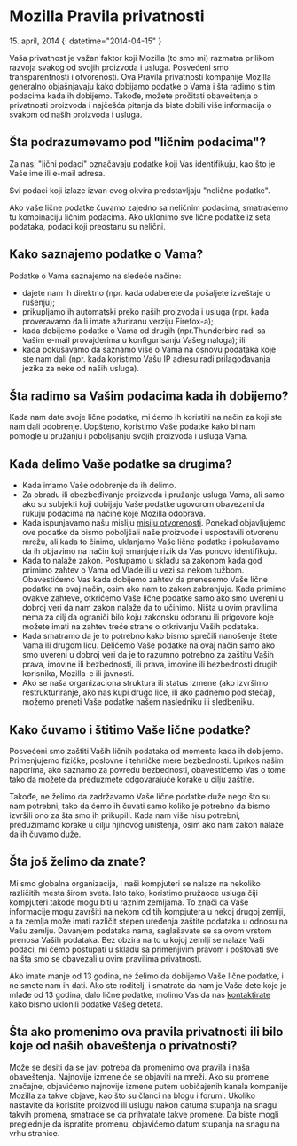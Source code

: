 ﻿# Mozilla Pravila privatnosti

15\. april, 2014
{: datetime="2014-04-15" }

Vaša privatnost je važan faktor koji Mozilla (to smo mi) razmatra prilikom razvoja svakog od svojih proizvoda i usluga. Posvećeni smo transparentnosti i otvorenosti. Ova Pravila privatnosti kompanije Mozilla generalno objašnjavaju kako dobijamo podatke o Vama i šta radimo s tim podacima kada ih dobijemo. Takođe, možete pročitati obaveštenja o privatnosti proizvoda i najčešća pitanja da biste dobili više informacija o svakom od naših proizvoda i usluga. 

## Šta podrazumevamo pod "ličnim podacima"?

Za nas, "lični podaci" označavaju podatke koji Vas identifikuju, kao što je Vaše ime ili e-mail adresa.

Svi podaci koji izlaze izvan ovog okvira predstavljaju "nelične podatke".

Ako vaše lične podatke čuvamo zajedno sa neličnim podacima, smatraćemo tu kombinaciju ličnim podacima. Ako uklonimo sve lične podatke iz seta podataka, podaci koji preostanu su nelični.

## Kako saznajemo podatke o Vama?

Podatke o Vama saznajemo na sledeće načine:

* dajete nam ih direktno (npr. kada odaberete da pošaljete izveštaje o rušenju);
* prikupljamo ih automatski preko naših proizvoda i usluga (npr. kada proveravamo da li imate ažuriranu verziju Firefox-a);
* kada dobijemo podatke o Vama od drugih (npr.Thunderbird radi sa Vašim e-mail provajderima u konfigurisanju Vašeg naloga); ili
* kada pokušavamo da saznamo više o Vama na osnovu podataka koje ste nam dali (npr. kada koristimo Vašu IP adresu radi prilagođavanja jezika za neke od naših usluga).

## Šta radimo sa Vašim podacima kada ih dobijemo?

Kada nam date svoje lične podatke, mi ćemo ih koristiti na način za koji ste nam dali odobrenje. Uopšteno, koristimo Vaše podatke kako bi nam pomogle u pružanju i poboljšanju svojih proizvoda i usluga Vama.

## Kada delimo Vaše podatke sa drugima?

* Kada imamo Vaše odobrenje da ih delimo.
* Za obradu ili obezbeđivanje proizvoda i pružanje usluga Vama, ali samo ako su subjekti koji dobijaju Vaše podatke ugovorom obavezani da rukuju podacima na načine koje Mozilla odobrava.
* Kada ispunjavamo našu misliju [misiju otvorenosti](https://www.mozilla.org/about/manifesto/). Ponekad objavljujemo ove podatke da bismo poboljšali naše proizvode i uspostavili otvorenu mrežu, ali kada to činimo, uklanjamo Vaše lične podatke i pokušavamo da ih objavimo na način koji smanjuje rizik da Vas ponovo identifikuju.
* Kada to nalaže zakon. Postupamo u skladu sa zakonom kada god primimo zahtev o Vama od Vlade ili u vezi sa nekom tužbom. Obavestićemo Vas kada dobijemo zahtev da prenesemo Vaše lične podatke na ovaj način, osim ako nam to zakon zabranjuje. Kada primimo ovakve zahteve, otkrićemo Vaše lične podatke samo ako smo uvereni u dobroj veri da nam zakon nalaže da to učinimo. Ništa u ovim pravilima nema za cilj da ograniči bilo koju zakonsku odbranu ili prigovore koje možete imati na zahtev treće strane o otkrivanju Vaših podataka.
* Kada smatramo da je to potrebno kako bismo sprečili nanošenje štete Vama ili drugom licu. Delićemo Vaše podatke na ovaj način samo ako smo uvereni u dobroj veri da je to razumno potrebno za zaštitu Vaših prava, imovine ili bezbednosti, ili prava, imovine ili bezbednosti drugih korisnika, Mozilla-e ili javnosti.
* Ako se naša organizaciona struktura ili status izmene (ako izvršimo restrukturiranje, ako nas kupi drugo lice, ili ako padnemo pod stečaj), možemo preneti Vaše podatke našem nasledniku ili sledbeniku.

## Kako čuvamo i štitimo Vaše lične podatke?

Posvećeni smo zaštiti Vaših ličnih podataka od momenta kada ih dobijemo. Primenjujemo fizičke, poslovne i tehničke mere bezbednosti. Uprkos našim naporima, ako saznamo za povredu bezbednosti, obavestićemo Vas o tome tako da možete da preduzmete odgovarajuće korake u cilju zaštite.

Takođe, ne želimo da zadržavamo Vaše lične podatke duže nego što su nam potrebni, tako da ćemo ih čuvati samo koliko je potrebno da bismo izvršili ono za šta smo ih prikupili. Kada nam više nisu potrebni, preduzimamo korake u cilju njihovog uništenja, osim ako nam zakon nalaže da ih čuvamo duže.

## Šta još želimo da znate?

Mi smo globalna organizacija, i naši kompjuteri se nalaze na nekoliko različitih mesta širom sveta. Isto tako, koristimo pružaoce usluga čiji kompjuteri takođe mogu biti u raznim zemljama. To znači da Vaše informacije mogu završiti na nekom od tih kompjutera u nekoj drugoj zemlji, a ta zemlja može imati različit stepen uređenja zaštite podataka u odnosu na Vašu zemlju. Davanjem podataka nama, saglašavate se sa ovom vrstom prenosa Vaših podataka. Bez obzira na to u kojoj zemlji se nalaze Vaši podaci, mi ćemo postupati u skladu sa primenjivim pravom i poštovati sve na šta smo se obavezali u ovim pravilima privatnosti.

Ako imate manje od 13 godina, ne želimo da dobijemo Vaše lične podatke, i ne smete nam ih dati. Ako ste roditelj, i smatrate da nam je Vaše dete koje je mlađe od 13 godina, dalo lične podatke, molimo Vas da nas [kontaktirate](https://www.mozilla.org/privacy/#contact) kako bismo uklonili podatke Vašeg deteta.

## Šta ako promenimo ova pravila privatnosti ili bilo koje od naših obaveštenja o privatnosti?

Može se desiti da se javi potreba da promenimo ova pravila i naša obaveštenja.  Najnovije izmene će se objaviti na mreži. Ako su promene značajne, objavićemo najnovije izmene putem uobičajenih kanala kompanije Mozilla za takve objave, kao što su članci na blogu i forumi. Ukoliko nastavite da koristite proizvod ili uslugu nakon datuma stupanja na snagu takvih promena, smatraće se da prihvatate takve promene. Da biste mogli preglednije da ispratite promenu, objavićemo datum stupanja na snagu na vrhu stranice.

